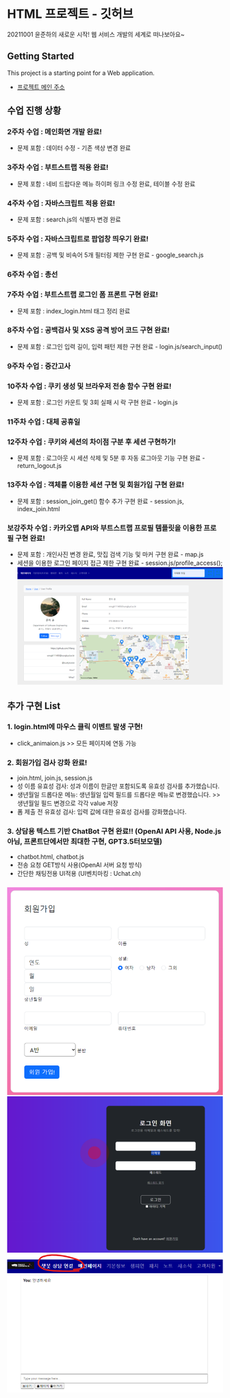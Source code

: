 # HTML 프로젝트 - 깃허브

20211001 윤준하의 새로운 시작! 웹 서비스 개발의 세계로 떠나보아요~

## Getting Started

This project is a starting point for a Web application.

- [프로젝트 메인 주소](https://github.com/YJlang/WEB_MAIN_20211001)

## 수업 진행 상황

### 2주차 수업 : 메인화면 개발 완료!
- 문제 포함 : 데이터 수정 - 기존 색상 변경 완료

### 3주차 수업 : 부트스트랩 적용 완료!
- 문제 포함 : 네비 드랍다운 메뉴 하이퍼 링크 수정 완료, 테이블 수정 완료

### 4주차 수업 : 자바스크립트 적용 완료!
- 문제 포함 : search.js의 식별자 변경 완료

### 5주차 수업 : 자바스크립트로 팝업창 띄우기 완료!
- 문제 포함 : 공백 및 비속어 5개 필터링 제한 구현 완료 - google_search.js

### 6주차 수업 : 총선

### 7주차 수업 : 부트스트랩 로그인 폼 프론트 구현 완료!
- 문제 포함 : index_login.html <head>태그 정리 완료

### 8주차 수업 : 공백검사 및 XSS 공격 방어 코드 구현 완료!
- 문제 포함 : 로그인 입력 길이, 입력 패턴 제한 구현 완료 - login.js/search_input()

### 9주차 수업 : 중간고사

### 10주차 수업 : 쿠키 생성 및 브라우저 전송 함수 구현 완료!
- 문제 포함 : 로그인 카운트 및 3회 실패 시 락 구현 완료 - login.js

### 11주차 수업 : 대체 공휴일

### 12주차 수업 : 쿠키와 세션의 차이점 구분 후 세션 구현하기!
- 문제 포함 : 로그아웃 시 세션 삭제 및 5분 후 자동 로그아웃 기능 구현 완료 - return_logout.js

### 13주차 수업 : 객체를 이용한 세션 구현 및 회원가입 구현 완료!
- 문제 포함 : session_join_get() 함수 추가 구현 완료 - session.js, index_join.html

### 보강주차 수업 : 카카오맵 API와 부트스트랩 프로필 템플릿을 이용한 프로필 구현 완료!
- 문제 포함 : 개인사진 변경 완료, 맛집 검색 기능 및 마커 구현 완료 - map.js
- 세션을 이용한 로그인 페이지 접근 제한 구현 완료 - session.js/profile_access();
![alt text](./image/추가구현1.png)

## 추가 구현 List

### 1. login.html에 마우스 클릭 이벤트 발생 구현!
- click_animaion.js >> 모든 페이지에 연동 가능

### 2. 회원가입 검사 강화 완료!
- join.html, join.js, session.js
- 성 이름 유효성 검사: 성과 이름이 한글만 포함되도록 유효성 검사를 추가했습니다.
- 생년월일 드롭다운 메뉴: 생년월일 입력 필드를 드롭다운 메뉴로 변경했습니다. >> 생년월일 필드 변경으로 각각 value 저장
- 폼 제출 전 유효성 검사: 입력 값에 대한 유효성 검사를 강화했습니다.

### 3. 상담용 텍스트 기반 ChatBot 구현 완료!! (OpenAI API 사용, Node.js아님, 프론트단에서만 최대한 구현, GPT3.5터보모델)
- chatbot.html, chatbot.js
- 전송 요청 GET방식 사용(OpenAI 서버 요청 방식)
- 간단한 채팅전용 UI적용 (UI벤치마킹 : Uchat.ch)

###
![alt text](./image/추가구현2.png)
![alt text](./image/추가구현3.png)
![alt text](./image/추가구현4.png)
![alt text](./image/추가구현5.png)

